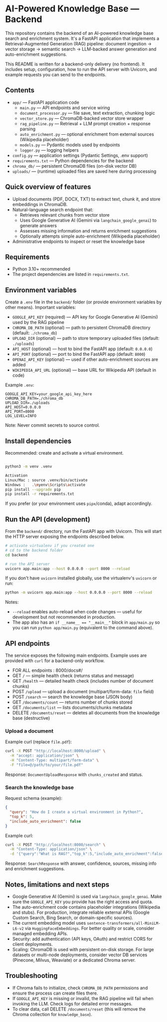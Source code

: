 # AI-Powered Knowledge Base — Backend

This repository contains the backend of an AI-powered knowledge base search and enrichment system. It's a FastAPI application that implements a Retrieval-Augmented Generation (RAG) pipeline: document ingestion → vector storage → semantic search → LLM-backed answer generation and auto-enrichment suggestions.

This README is written for a backend-only delivery (no frontend). It includes setup, configuration, how to run the API server with Uvicorn, and example requests you can send to the endpoints.

## Contents

- `app/` — FastAPI application code
  - `main.py` — API endpoints and service wiring
  - `document_processor.py` — file save, text extraction, chunking logic
  - `vector_store.py` — ChromaDB-backed vector store wrapper
  - `rag_pipeline.py` — Retrieval + LLM prompt creation + response parsing
  - `auto_enrichment.py` — optional enrichment from external sources (Wikipedia placeholder)
  - `models.py` — Pydantic models used by endpoints
  - `logger.py` — logging helpers
- `config.py` — application settings (Pydantic Settings, .env support)
- `requirements.txt` — Python dependencies for the backend
- `chroma_db/` — persistent ChromaDB files (on-disk vector DB)
- `uploads/` — (runtime) uploaded files are saved here during processing

## Quick overview of features

- Upload documents (PDF, DOCX, TXT) to extract text, chunk it, and store embeddings in ChromaDB.
- Natural-language search endpoint that:
  - Retrieves relevant chunks from vector store
  - Uses Google Generative AI (Gemini via `langchain_google_genai`) to generate answers
  - Assesses missing information and returns enrichment suggestions
  - Optionally attempts simple auto-enrichment (Wikipedia placeholder)
- Administrative endpoints to inspect or reset the knowledge base

## Requirements

- Python 3.10+ recommended
- The project dependencies are listed in `requirements.txt`.

## Environment variables

Create a `.env` file in the `backend/` folder (or provide environment variables by other means). Important variables:

- `GOOGLE_API_KEY` (required) — API key for Google Generative AI (Gemini) used by the RAG pipeline
- `CHROMA_DB_PATH` (optional) — path to persistent ChromaDB directory (default: `./chroma_db`)
- `UPLOAD_DIR` (optional) — path to store temporary uploaded files (default: `./uploads`)
- `API_HOST` (optional) — host to bind the FastAPI app (default: `0.0.0.0`)
- `API_PORT` (optional) — port to bind the FastAPI app (default: `8000`)
- `OPENAI_API_KEY` (optional) — used if other auto-enrichment sources are added
- `WIKIPEDIA_API_URL` (optional) — base URL for Wikipedia API (default in code)

Example `.env`:

```
GOOGLE_API_KEY=your_google_api_key_here
CHROMA_DB_PATH=./chroma_db
UPLOAD_DIR=./uploads
API_HOST=0.0.0.0
API_PORT=8000
LOG_LEVEL=INFO
```

Note: Never commit secrets to source control.

## Install dependencies

Recommended: create and activate a virtual environment.

```bash

python3 -m venv .venv

Activation
Linux/Mac : source .venv/bin/activate
Windows :   .\myenv\Scripts\activate
pip install --upgrade pip
pip install -r requirements.txt
```

If you prefer (or your environment uses `pipx`/conda), adapt accordingly.

## Run the API (development)

From the `backend/` directory, run the FastAPI app with Uvicorn. This will start the HTTP server exposing the endpoints described below.

```bash
# activate virtualenv if you created one
# cd to the backend folder
cd backend

# run the API server
uvicorn app.main:app --host 0.0.0.0 --port 8000 --reload
```

If you don't have `uvicorn` installed globally, use the virtualenv's `uvicorn` or run:

```bash
python -m uvicorn app.main:app --host 0.0.0.0 --port 8000 --reload
```

Notes:
- `--reload` enables auto-reload when code changes — useful for development but not recommended in production.
- The app also has an `if __name__ == "__main__"` block in `app/main.py` so you can run `python app/main.py` (equivalent to the command above).

## API endpoints

The service exposes the following main endpoints. Example uses are provided with `curl` for a backend-only workflow.

- FOR ALL endpoints : 8000/docs#/
- GET `/` — simple health check (returns status and message)
- GET `/health` — detailed health check (includes number of document chunks)
- POST `/upload` — upload a document (multipart/form-data: `file` field)
- POST `/search` — search the knowledge base (JSON body)
- GET `/documents/count` — returns number of chunks stored
- GET `/documents/list` — lists documents/chunks metadata
- DELETE `/documents/reset` — deletes all documents from the knowledge base (destructive)

### Upload a document

Example curl (replace `file.pdf`):

```bash
curl -X POST "http://localhost:8000/upload" \
  -H "accept: application/json" \
  -H "Content-Type: multipart/form-data" \
  -F "file=@/path/to/your/file.pdf"
```

Response: `DocumentUploadResponse` with `chunks_created` and status.

### Search the knowledge base

Request schema (example):

```json
{
  "query": "How do I create a virtual environment in Python?",
  "top_k": 5,
  "include_auto_enrichment": false
}
```

Example curl:

```bash
curl -X POST "http://localhost:8000/search" \
  -H "Content-Type: application/json" \
  -d '{"query":"What is RAG?","top_k":5,"include_auto_enrichment":false}'
```

Response: `SearchResponse` with answer, confidence, sources, missing info and enrichment suggestions.


## Notes, limitations and next steps

- Google Generative AI (Gemini) is used via `langchain_google_genai`. Make sure the `GOOGLE_API_KEY` you provide has the right access and quota.
- The auto-enrichment code contains placeholder integrations (Wikipedia and stubs). For production, integrate reliable external APIs (Google Custom Search, Bing Search, or domain-specific sources).
- The current embedding model uses `sentence-transformers/all-MiniLM-L6-v2` via `HuggingFaceEmbeddings`. For better quality or scale, consider managed embedding APIs.
- Security: add authentication (API keys, OAuth) and restrict CORS for client deployments.
- Scaling: ChromaDB is used with persistent on-disk storage. For large datasets or multi-node deployments, consider vector DB services (Pinecone, Milvus, Weaviate) or a dedicated Chroma server.

## Troubleshooting

- If Chroma fails to initialize, check `CHROMA_DB_PATH` permissions and ensure the process can create files there.
- If `GOOGLE_API_KEY` is missing or invalid, the RAG pipeline will fail when invoking the LLM. Check logs for detailed error messages.
- To clear data, call DELETE `/documents/reset` (this will remove the Chroma collection for `knowledge_base`).
